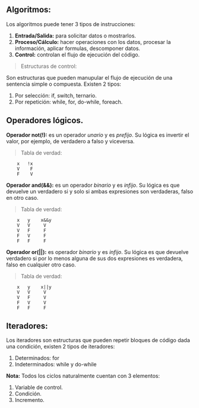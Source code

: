 ## Algoritmos:

Los algoritmos puede tener 3 tipos de instrucciones:

1. **Entrada/Salida:** para solicitar datos o mostrarlos.
2. **Proceso/Cálculo:** hacer operaciones con los datos, procesar la información, aplicar formulas, descomponer datos.
3. **Control:** controlan el flujo de ejecución del código.

> Estructuras de control:

Son estructuras que pueden manupular el flujo de ejecución de una sentencia simple o compuesta. Existen 2 tipos:

1. Por selección: if, switch, ternario.
2. Por repetición: while, for, do-while, foreach.


## Operadores lógicos.

**Operador not(!):** es un operador *unario* y es *prefijo*. Su lógica es invertir el valor, por ejemplo, de verdadero a falso y viceversa.

> Tabla de verdad: 
```
    x   !x
    V    F
    F    V
```

**Operador and(&&):** es un operador *binario* y es *infijo*. Su lógica es que devuelve un verdadero si y solo si ambas expresiones son verdaderas, falso en otro caso.

> Tabla de verdad:

```
    x   y    x&&y
    V   V     V
    V   F     F
    F   V     F
    F   F     F
```

**Operador or(||):** es operador *binario* y es *infijo*. Su lógica es que devuelve verdadero si por lo menos alguna de sus dos expresiones es verdadera, falso en cualquier otro caso.

> Tabla de verdad:
```
    x   y    x||y
    V   V     V
    V   F     V
    F   V     V
    F   F     F
```

## Iteradores:

Los iteradores son estructuras que pueden repetir bloques de código dada una condición, existen 2 tipos de iteradores:

1. Determinados: for
2. Indeterminados: while y do-while

**Nota:** Todos los ciclos naturalmente cuentan con 3 elementos:

1. Variable de control.
2. Condición.
3. Incremento.

